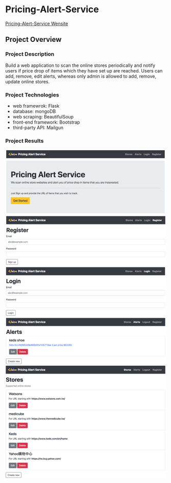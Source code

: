# Pricing-Alert-Service
[Pricing-Alert-Service Wensite](https://claire-pricing-alert-service.herokuapp.com/)

## Project Overview
### Project Description
Build a web application to scan the online stores periodically and notify users if price drop of items which they have set up are reached.
Users can add, remove, edit alerts, whereas only admin is allowed to add, remove, update online stores. 

### Project Technologies
- web framewrok: Flask
- database: mongoDB
- web scraping: BeautifulSoup
- front-end framework: Bootstrap
- third-party API: Mailgun

### Project Results
<img src="images/home.png">
<img src="images/register.png">
<img src="images/login.png">
<img src="images/alerts.png">
<img src="images/stores.png">
